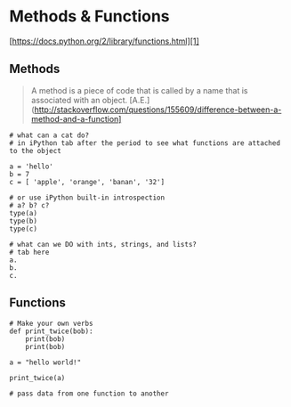 # Methods & Functions

[https://docs.python.org/2/library/functions.html][1]

## Methods

> A method is a piece of code that is called by a name that is associated with an object. 
[A.E.](http://stackoverflow.com/questions/155609/difference-between-a-method-and-a-function]

[1]: https://docs.python.org/2/library/functions.html 

```
# what can a cat do?
# in iPython tab after the period to see what functions are attached to the object

a = 'hello'
b = 7
c = [ 'apple', 'orange', 'banan', '32']

# or use iPython built-in introspection
# a? b? c?
type(a)
type(b)
type(c)

# what can we DO with ints, strings, and lists?
# tab here
a. 
b.
c.

```

## Functions

```
# Make your own verbs
def print_twice(bob):
    print(bob)
    print(bob)

a = "hello world!"

print_twice(a)

# pass data from one function to another

```
